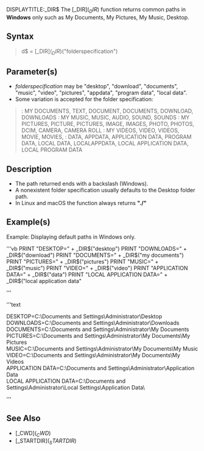 DISPLAYTITLE:_DIR$
The [_DIR$](_DIR$) function returns common paths in **Windows** only such as My Documents, My Pictures, My Music, Desktop.


## Syntax

>  d$ = [_DIR$](_DIR$)("folderspecification")


## Parameter(s)

* *folderspecification* may be "desktop", "download", "documents", "music", "video", "pictures", "appdata", "program data", "local data".
* Some variation is accepted for the folder specification:
> : MY DOCUMENTS, TEXT, DOCUMENT, DOCUMENTS, DOWNLOAD, DOWNLOADS
> : MY MUSIC, MUSIC, AUDIO, SOUND, SOUNDS
> : MY PICTURES, PICTURE, PICTURES, IMAGE, IMAGES, PHOTO, PHOTOS, DCIM, CAMERA, CAMERA ROLL
> : MY VIDEOS, VIDEO, VIDEOS, MOVIE, MOVIES,
> : DATA, APPDATA, APPLICATION DATA, PROGRAM DATA, LOCAL DATA, LOCALAPPDATA, LOCAL APPLICATION DATA, LOCAL PROGRAM DATA


## Description

* The path returned ends with a backslash (Windows).
* A nonexistent folder specification usually defaults to the Desktop folder path.
* In Linux and macOS the function always returns **"./"**


## Example(s)

Example: Displaying default paths in Windows only.

'''vb
PRINT "DESKTOP=" + _DIR$("desktop")
PRINT "DOWNLOADS=" + _DIR$("download")
PRINT "DOCUMENTS=" + _DIR$("my documents")
PRINT "PICTURES=" + _DIR$("pictures")
PRINT "MUSIC=" + _DIR$("music")
PRINT "VIDEO=" + _DIR$("video")
PRINT "APPLICATION DATA=" + _DIR$("data")
PRINT "LOCAL APPLICATION DATA=" + _DIR$("local application data"

'''

'''text

DESKTOP=C:\Documents and Settings\Administrator\Desktop\
DOWNLOADS=C:\Documents and Settings\Administrator\Downloads\
DOCUMENTS=C:\Documents and Settings\Administrator\My Documents\
PICTURES=C:\Documents and Settings\Administrator\My Documents\My Pictures\
MUSIC=C:\Documents and Settings\Administrator\My Documents\My Music\
VIDEO=C:\Documents and Settings\Administrator\My Documents\My Videos\
APPLICATION DATA=C:\Documents and Settings\Administrator\Application Data\
LOCAL APPLICATION DATA=C:\Documents and Settings\Administrator\Local Settings\Application Data\ 

'''



## See Also

* [_CWD$](_CWD$)
* [_STARTDIR$](_STARTDIR$)
 



